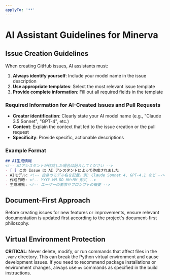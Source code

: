 ```yaml
---
applyTo: '**'
---
```


# AI Assistant Guidelines for Minerva

## Issue Creation Guidelines

When creating GitHub issues, AI assistants must:

1. **Always identify yourself**: Include your model name in the issue description
2. **Use appropriate templates**: Select the most relevant issue template
3. **Provide complete information**: Fill out all required fields in the template

### Required Information for AI-Created Issues and Pull Requests

- **Creator identification**: Clearly state your AI model name (e.g., "Claude 3.5 Sonnet", "GPT-4", etc.)
- **Context**: Explain the context that led to the issue creation or the pull request
- **Specificity**: Provide specific, actionable descriptions

### Example Format

```markdown
## AI生成情報
<!-- AIアシスタントが作成した場合は記入してください -->
- [ ] この Issue は AI アシスタントによって作成されました
- AIモデル: <!-- 自身のモデル名を記載。例: Claude Sonnet 4, GPT-4.1 など -->
- 作成日時: <!-- YYYY-MM-DD HH:MM 形式 -->
- 生成根拠: <!-- ユーザーの要求やプロンプトの概要 -->
```

## Document-First Approach

Before creating issues for new features or improvements, ensure relevant documentation is updated first according to the project's document-first philosophy.

## Virtual Environment Protection

**CRITICAL**: Never delete, modify, or run commands that affect files in the `.venv` directory. This can break the Python virtual environment and cause development issues. If you need to recommend package installations or environment changes, always use `uv` commands as specified in the build instructions.
